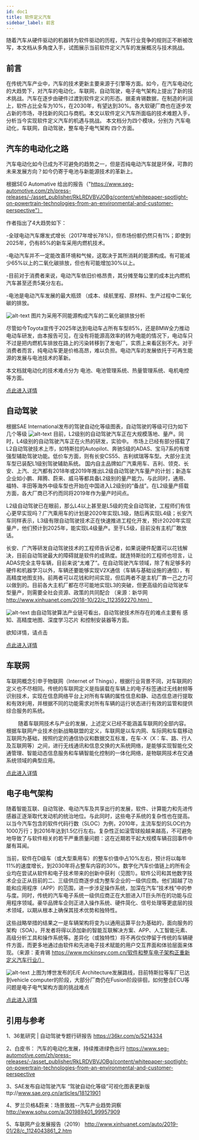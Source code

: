 ```yaml
---
id: doc1
title: 软件定义汽车
sidebar_label: 前言
---
```


随着汽车从硬件驱动的机器转为软件驱动的历程，汽车行业竞争的规则正不断被改写，本文档从多角度入手，试图展示当前软件定义汽车的发展概况与技术挑战。

## 前言

在传统汽车产业中，汽车的技术更新主要来源于引擎等方面。如今，在汽车电动化的大趋势下，对汽车的电动化，车联网，自动驾驶，电子电气架构上提出了新的技术挑战。汽车在逐步由硬件过渡到软件定义的形态。据麦肯锡数据，在制造的利润上，软件占比全车为10%，在2030年，有望达到30%。各大软硬厂商也在逐步攻占新的市场，寻找新的风口与商机。本文以软件定义汽车所面临的技术难题入手，分析当今实现软件定义汽车的机遇与挑战。
本文档分为四个模块，分别为 汽车电动化，车联网，自动驾驶，整车电子电气架构 四个方面。

## 汽车的电动化之路

汽车电动化如今已成为不可避免的趋势之一，但是否纯电动汽车就是环保，可靠的未来发展方向？如今仍寄于电池与新能源技术的革新上。

根据SEG Automative 给出的报告（"https://www.seg-automotive.com/zh/press-releases/-/asset_publisher/RkLRDVBVJOBg/content/whitepaper-spotlight-on-powertrain-technologies-from-an-environmental-and-customer-perspective"）

作者指出了4大趋势如下：

-全球电动汽车爆发式增长（2017年增长78%)，但市场份额仍然只有1%；即使到2025年，仍有85%的新车采用内燃机技术。

-电动汽车并不一定能改善环境和气候，这取决于其所消耗的能源构成。有可能减少65%以上的二氧化碳排放，但也有可能增加30%以上。

-目前对于消费者来说，电动汽车依旧价格昂贵，其分摊至每公里的成本比内燃机汽车甚至还贵5美分左右。

-电池是电动汽车发展的最大瓶颈 （成本、续航里程、原材料、生产过程中二氧化碳的排放。

![alt-text](https://www.seg-automotive.com/documents/20143/0/Range+of+CO2+emissions+based+on+energy+mix.png/bde34c74-039f-9801-ce0b-22e95ed19ddf?t=1539852377480)
图片为采用不同能源构成汽车的二氧化碳排放分析


尽管如今Toyota宣传于2025年达到电动车占所有车型85%，还是BMW全力推动电动车研发，由本报告可见，在没有将能源高效率的转为电能的情况下，电动车只不过是把内燃机车排放在路上的污染转移到了发电厂，实质上来看区别不大。对于消费者而言，纯电动车更是价格高昂，难以负担。电动汽车的发展依托于可再生能源的发展与电池技术的革新。

本文档就电动化的技术难点分为 电池、电池管理系统、热量管理系统、电机电控等方面。

[点此进入详情](doc2.md)

## 自动驾驶
根据SAE International发布的驾驶自动化等级图表，自动驾驶的等级可归为如下几个等级
![alt-text](http://www.sae.org.cn/uploads/article/5c19ffbf00828.jpg)
目前，L2级别的自动驾驶汽车正在大规模落地、量产。同时，L4级别的自动驾驶汽车正在火热的研发，实验中。
市场上已经有部分搭载了L2自动驾驶技术上市，如特斯拉的Autopilot、奔驰S级的ADAS、宝马7系的有增强型辅助驾驶功能。低价车方面，则有长安CS55、吉利缤瑞等车型。大部分主流车型已装配L1级别驾驶辅助系统。
国内自主品牌如广汽乘用车、吉利、领克、长安、上汽、北汽都有2018年或2019年推出L2级自动驾驶汽车量产的计划；新造车企业如小鹏、拜腾、蔚来、威马等都具备L2级别的量产能力。与此同时，通用、福特、丰田等海外中级车型也开始在中国进入L2级别的“备战”。在L2级量产搭载方面，各大厂商已不约而同将2019年作为量产时间点。

L2级自动驾驶已在眼前，那么L4以上甚至是L5级的完全自动驾驶，工程师们有信心更早实现吗？广汽乘用车的计划是2020年实现L3级，随后再实现L4级；长安汽车同样表示，L3级有限自动驾驶技术正在快速推进工程化开发，预计2020年实现量产，他们预计到2025年，能实现L4级量产。至于L5级，目前没有主机厂敢放话。

长安、广汽等研发自动驾驶技术的工程师告诉记者，如果说硬件配置可以花钱解决，目前自动驾驶最大的障碍就是软件的成熟度。就连特斯拉的工程师也坦言，让ADAS完全主导车辆，目前来说“太难了”。在自动驾驶汽车领域，除了有足够多的硬件和机器学习以外，车辆还要能够实现V2X通信（车辆与基础设施的通信），有高精度地图支持。前两者可以花钱和时间实现，但后两者不是主机厂靠一己之力可以做到的。目前各大主机厂都在尽可能地实现L3的突破，但更高级的自动驾驶车型量产，则需要全社会资源、政策的共同配合
（来源：新华网 http://www.xinhuanet.com/2018-10/22/c_1123592270.htm）

![alt-text](https://pic.36krcnd.com/201906/11101338/odpictf8ctd8acnc.png!1200)
由自动驾驶算法产业链可看出，自动驾驶技术所存在的难点主要有 感知、高精度地图、深度学习芯片 和控制安装器等方面。

欲知详情，请点击

[点此进入详情](doc3.md)

## 车联网

车联网概念引申于物联网（Internet of Things），根据行业背景不同，对车联网的定义也不尽相同。传统的车联网定义是指装载在车辆上的电子标签通过无线射频等识别技术，实现在信息网络平台上对所有车辆的属性信息和静、动态信息进行提取和有效利用，并根据不同的功能需求对所有车辆的运行状态进行有效的监管和提供综合服务的系统。

　　
随着车联网技术与产业的发展，上述定义已经不能涵盖车联网的全部内容。根据车联网产业技术创新战略联盟的定义，车联网是以车内网、车际网和车载移动互联网为基础，按照约定的通信协议和数据交互标准，在车-X（X：车、路、行人及互联网等）之间，进行无线通讯和信息交换的大系统网络，是能够实现智能化交通管理、智能动态信息服务和车辆智能化控制的一体化网络，是物联网技术在交通系统领域的典型应用。

[点此进入详情](doc3.md)

## 电子电气架构

随着智能互联、自动驾驶、电动汽车及共享出行的发展，软件、计算能力和先进传感器正逐渐取代发动机的统治地位。与此同时，这些电子系统的复杂性也在提高。以当今汽车包含的软件代码行数（SLOC）为例，2010年，主流车型的SLOC约为1000万行；到2016年达到1.5亿行左右。复杂性正如滚雪球般越来越高，不可避免地导致了与软件相关的若干严重质量问题：这在近期若干起大规模车辆召回事件中屡有耳闻。

当前，软件在D级车（或大型乘用车）的整车价值中占10%左右，预计将以每年11%的速度增长，到2030年将占整车内容的30%。数字化汽车价值链上的所有企业均在尝试从软件和电子技术带来的创新中获利（见图1）。软件公司和其他数字技术企业正从目前的二、三级供应商逐步成为整车企业的一级供应商。他们超越了功能和应用程序（APP）的范围，进一步涉足操作系统，加深在汽车“技术栈”中的参与度。同时，传统的汽车电子系统一级供应商正在大胆进入IT巨头所在的功能与应用程序领域。豪华品牌车企则正进入操作系统、硬件简化、信号处理等更底层的技术领域，以期从根本上确保其技术优势和独特性。

这些战略举措的结果之一是车辆架构将变为以通用运算平台为基础的，面向服务的架构（SOA）。开发者将得以添加新的智能互联解决方案、APP、人工智能元素、高级分析工具和操作系统等。差异化（或独特性）将不再仅仅停留于传统的车辆硬件方面，而更多地通过由软件和先进电子技术赋能的用户交互界面和体验层面来体现。（来源：麦肯锡 https://www.mckinsey.com.cn/软件和整车电子架构正重新定义汽车行业/）

![alt-text](http://n.sinaimg.cn/translate/153/w1080h673/20181217/kH38-hqhtqsp6273091.jpg)
上图为博世发布的E/E Architecture发展路线，目前特斯拉等车厂已达到vehicle computer的阶段，大部分厂商仍在Fusion阶段徘徊，如何整合ECU等问题是电子电气架构方面的挑战难点

[点此进入详情](doc9.md)
## 引用与参考

1、36氪研究 | 自动驾驶专题行研报告 https://36kr.com/p/5214334

2、白皮书： 汽车的电动化发展，持续推进绿色出行 https://www.seg-automotive.com/zh/press-releases/-/asset_publisher/RkLRDVBVJOBg/content/whitepaper-spotlight-on-powertrain-technologies-from-an-environmental-and-customer-perspective

3、SAE发布自动驾驶汽车 “驾驶自动化等级”可视化图表更新版  ttp://www.sae.org.cn/articles/18121901

4、罗兰贝格&蔚来：场景致胜--汽车产业趋势洞察 http://www.sohu.com/a/301989401_99957909

5、车联网产业发展报告（2019） http://www.xinhuanet.com/auto/2019-01/28/c_1124043861_2.htm
